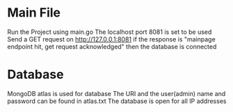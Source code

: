 # Main File
Run the Project using main.go
The localhost port 8081 is set to be used
Send a GET request on http://127.0.0.1:8081 if the response is "mainpage endpoint hit, get request acknowledged" then the database is connected

# Database
MongoDB atlas is used for database
The URI and the user(admin) name and password can be found in atlas.txt
The database is open for all IP addresses
